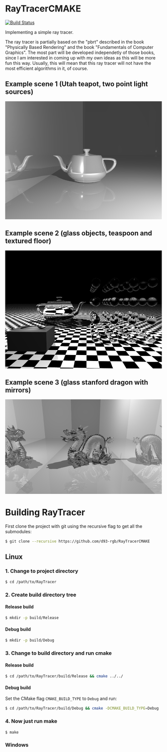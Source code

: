 # RayTracerCMAKE
[![Build Status](https://travis-ci.com/d93-rgb/RayTracerCMAKE.svg?branch=master)](https://travis-ci.com/d93-rgb/RayTracerCMAKE)

Implementing a simple ray tracer.

The ray tracer is partially based on the "pbrt" described in the book "Physically Based Rendering" and the book "Fundamentals of Computer Graphics". The most part will be developed independetly of those books, since I am interested in coming up with my own ideas as this will be more fun this way. Usually, this will mean that this ray tracer will not have the most efficient algorithms in it, of course.

## Example scene 1 (Utah teapot, two point light sources)
<img src="RayTracer/resources/reflecting_teapot_with_two_lightsources.png" title="Utah teapot example scene" width="600">

## Example scene 2 (glass objects, teaspoon and textured floor)
<img src="RayTracer/resources/glass_objects_scene.png" title="glass objects scene" width="600">

## Example scene 3 (glass stanford dragon with mirrors)
<img src="RayTracer/resources/glass_dragon_with_mirrors.png" title="glass dragon with mirrors scene" width="600">

# Building RayTracer
First clone the project with git using the recursive flag to get all the submodules:
```bash
$ git clone --recursive https://github.com/d93-rgb/RayTracerCMAKE
```

## Linux
### 1. Change to project directory
```bash
$ cd /path/to/RayTracer
```
### 2. Create build directory tree
#### Release build
```bash
$ mkdir -p build/Release
```
#### Debug build
```bash
$ mkdir -p build/Debug
```
### 3. Change to build directory and run cmake
#### Release build
```bash
$ cd /path/to/RayTracer/build/Release && cmake ../../
```
#### Debug build
Set the CMake flag `CMAKE_BUILD_TYPE` to `Debug` and run:
```bash
$ cd /path/to/RayTracer/build/Debug && cmake -DCMAKE_BUILD_TYPE=Debug ../../
```
### 4. Now just run make
```build
$ make
```
### Windows
